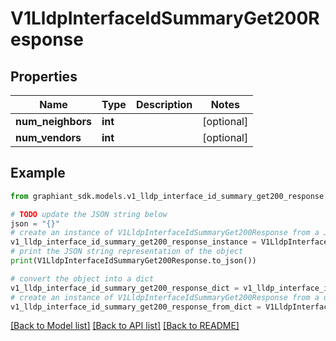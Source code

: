 # V1LldpInterfaceIdSummaryGet200Response


## Properties

Name | Type | Description | Notes
------------ | ------------- | ------------- | -------------
**num_neighbors** | **int** |  | [optional] 
**num_vendors** | **int** |  | [optional] 

## Example

```python
from graphiant_sdk.models.v1_lldp_interface_id_summary_get200_response import V1LldpInterfaceIdSummaryGet200Response

# TODO update the JSON string below
json = "{}"
# create an instance of V1LldpInterfaceIdSummaryGet200Response from a JSON string
v1_lldp_interface_id_summary_get200_response_instance = V1LldpInterfaceIdSummaryGet200Response.from_json(json)
# print the JSON string representation of the object
print(V1LldpInterfaceIdSummaryGet200Response.to_json())

# convert the object into a dict
v1_lldp_interface_id_summary_get200_response_dict = v1_lldp_interface_id_summary_get200_response_instance.to_dict()
# create an instance of V1LldpInterfaceIdSummaryGet200Response from a dict
v1_lldp_interface_id_summary_get200_response_from_dict = V1LldpInterfaceIdSummaryGet200Response.from_dict(v1_lldp_interface_id_summary_get200_response_dict)
```
[[Back to Model list]](../README.md#documentation-for-models) [[Back to API list]](../README.md#documentation-for-api-endpoints) [[Back to README]](../README.md)


